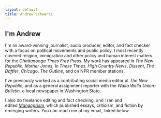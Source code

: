```yaml
---
layout: default
title: Andrew Schwartz
---
```



## I'm Andrew

I'm an award-winning journalist, audio producer, editor, and fact checker with a focus on political movements and public policy. I most recently covered religion, immigration and other policy and human interest matters for the *Chattanooga Times Free Press.* My work has appeared in *The New Republic*, *Mother Jones,* *In These Times*, *High Country News*, *Dissent*, *The Baffler*, *Chicago*, *The Outline*, and on NPR member stations.

I've previously worked as a contributing social media editor at *The New Republic*, and as a general assignment reporter with the *Walla Walla Union-Bulletin,* a local newspaper in Washington State.

I also do freelance editing and fact checking, and I ran and edited *[Mangoprism](https://mangoprism.com/)*, which published essays, criticism, and fiction by emerging writers. You can reach me at my email, linked below.
